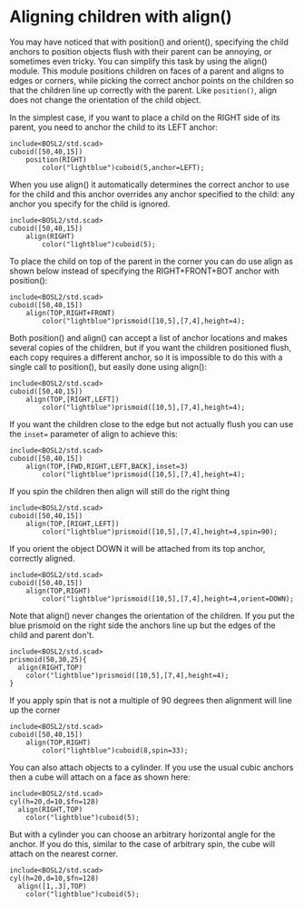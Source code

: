 # Aligning children with align()

You may have noticed that with position() and orient(), specifying the
child anchors to position objects flush with their parent can be
annoying, or sometimes even tricky.  You can simplify this task by
using the align() module.  This module positions children on faces
of a parent and aligns to edges or corners, while picking the correct anchor points on
the children so that the children line up correctly with the
parent. Like `position()`, align does not change the orientation of
the child object.  

In the simplest case, if you want to place a child on the RIGHT side
of its parent, you need to anchor the child to its LEFT anchor:

```openscad-3D
include<BOSL2/std.scad>
cuboid([50,40,15])
    position(RIGHT)
        color("lightblue")cuboid(5,anchor=LEFT);
```

When you use align() it automatically determines the correct anchor to
use for the child and this anchor overrides any anchor specified to
the child:  any anchor you specify for the child is ignored.

```openscad-3D
include<BOSL2/std.scad>
cuboid([50,40,15])
    align(RIGHT)
        color("lightblue")cuboid(5);
```

To place the child on top of the parent in the corner you can do use
align as shown below instead of specifying the RIGHT+FRONT+BOT anchor
with position(): 

```openscad-3D
include<BOSL2/std.scad>
cuboid([50,40,15])
    align(TOP,RIGHT+FRONT)
        color("lightblue")prismoid([10,5],[7,4],height=4);
```

Both position() and align() can accept a list of anchor locations and
makes several copies of the children, but
if you want the children positioned flush, each copy 
requires a different anchor, so it is impossible to do this with a
single call to position(), but easily done using align():

```openscad-3D
include<BOSL2/std.scad>
cuboid([50,40,15])
    align(TOP,[RIGHT,LEFT])
        color("lightblue")prismoid([10,5],[7,4],height=4);
```

If you want the children close to the edge but not actually flush you
can use the `inset=` parameter of align to achieve this:

```openscad-3D
include<BOSL2/std.scad>
cuboid([50,40,15])
    align(TOP,[FWD,RIGHT,LEFT,BACK],inset=3)
        color("lightblue")prismoid([10,5],[7,4],height=4);
```

If you spin the children then align will still do the right thing

```openscad-3D
include<BOSL2/std.scad>
cuboid([50,40,15])
    align(TOP,[RIGHT,LEFT])
        color("lightblue")prismoid([10,5],[7,4],height=4,spin=90);
```

If you orient the object DOWN it will be attached from its top anchor,
correctly aligned.  

```openscad-3D
include<BOSL2/std.scad>
cuboid([50,40,15])
    align(TOP,RIGHT)
        color("lightblue")prismoid([10,5],[7,4],height=4,orient=DOWN);
```

Note that align() never changes the orientation of the children.  If
you put the blue prismoid on the right side the anchors line up but
the edges of the child and parent don't.

```openscad-3D
include<BOSL2/std.scad>
prismoid(50,30,25){
  align(RIGHT,TOP)
    color("lightblue")prismoid([10,5],[7,4],height=4);
}
```

If you apply spin that is not a multiple of 90 degrees then alignment
will line up the corner

```openscad-3D
include<BOSL2/std.scad>
cuboid([50,40,15])
    align(TOP,RIGHT)
        color("lightblue")cuboid(8,spin=33);
```

You can also attach objects to a cylinder.  If you use the usual cubic
anchors then a cube will attach on a face as shown here:

```openscad-3D
include<BOSL2/std.scad>
cyl(h=20,d=10,$fn=128)
  align(RIGHT,TOP)
    color("lightblue")cuboid(5);
```

But with a cylinder you can choose an arbitrary horizontal angle for
the anchor.  If you do this, similar to the case of arbitrary spin,
the cube will attach on the nearest corner.

```openscad-3D
include<BOSL2/std.scad>
cyl(h=20,d=10,$fn=128)
  align([1,.3],TOP)
    color("lightblue")cuboid(5);
```
